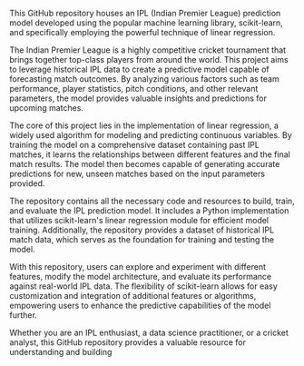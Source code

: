 This GitHub repository houses an IPL (Indian Premier League) prediction model developed using the popular machine learning library, scikit-learn, and specifically employing the powerful technique of linear regression.

The Indian Premier League is a highly competitive cricket tournament that brings together top-class players from around the world. This project aims to leverage historical IPL data to create a predictive model capable of forecasting match outcomes. By analyzing various factors such as team performance, player statistics, pitch conditions, and other relevant parameters, the model provides valuable insights and predictions for upcoming matches.

The core of this project lies in the implementation of linear regression, a widely used algorithm for modeling and predicting continuous variables. By training the model on a comprehensive dataset containing past IPL matches, it learns the relationships between different features and the final match results. The model then becomes capable of generating accurate predictions for new, unseen matches based on the input parameters provided.

The repository contains all the necessary code and resources to build, train, and evaluate the IPL prediction model. It includes a Python implementation that utilizes scikit-learn's linear regression module for efficient model training. Additionally, the repository provides a dataset of historical IPL match data, which serves as the foundation for training and testing the model.

With this repository, users can explore and experiment with different features, modify the model architecture, and evaluate its performance against real-world IPL data. The flexibility of scikit-learn allows for easy customization and integration of additional features or algorithms, empowering users to enhance the predictive capabilities of the model further.

Whether you are an IPL enthusiast, a data science practitioner, or a cricket analyst, this GitHub repository provides a valuable resource for understanding and building
